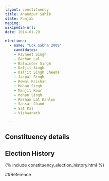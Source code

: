 ```yaml
---
layout: constituency
title: Anandpur Sahib
state: Punjab
mapimg: 
wikipedia-url: 
date: 2014-01-29

elections: 
  - name: "Lok Sabha 2009"
    candidates: 
    - Ravneet Singh 
    - Bachan Lal 
    - Balwinder Singh 
    - Daljit Singh 
    - Daljit Singh Cheema 
    - Jaspal Singh 
    - Kewal Krishan 
    - Mahan Singh 
    - Manjit Kaur 
    - Mohan Singh 
    - Resham Lal Kahlon 
    - Sansar Chand 
    - Sat Pal 
    - Vishwanath 

---
```

## Constituency details


## Election History
{% include constituency_election_history.html %}

##Reference
